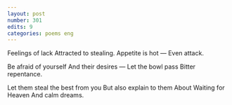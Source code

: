 ```yaml
---
layout: post
number: 301
edits: 9
categories: poems eng
---
```


Feelings of lack
Attracted to stealing.
Appetite is hot —
Even attack. 

Be afraid of yourself 
And their desires —
Let the bowl pass
Bitter repentance.

Let them steal the best from you
But also explain to them
About Waiting for Heaven
And calm dreams.
